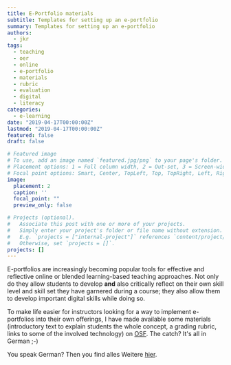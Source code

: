 ```yaml
---
title: E-Portfolio materials
subtitle: Templates for setting up an e-portfolio
summary: Templates for setting up an e-portfolio
authors:
  - jkr
tags:
  - teaching
  - oer
  - online
  - e-portfolio
  - materials
  - rubric
  - evaluation
  - digital
  - literacy
categories:
  - e-learning
date: "2019-04-17T00:00:00Z"
lastmod: "2019-04-17T00:00:00Z"
featured: false
draft: false

# Featured image
# To use, add an image named `featured.jpg/png` to your page's folder.
# Placement options: 1 = Full column width, 2 = Out-set, 3 = Screen-width
# Focal point options: Smart, Center, TopLeft, Top, TopRight, Left, Right, BottomLeft, Bottom, BottomRight
image:
  placement: 2
  caption: ''
  focal_point: ""
  preview_only: false

# Projects (optional).
#   Associate this post with one or more of your projects.
#   Simply enter your project's folder or file name without extension.
#   E.g. `projects = ["internal-project"]` references `content/project/deep-learning/index.md`.
#   Otherwise, set `projects = []`.
projects: []
---
```

E-portfolios are increasingly becoming popular tools for effective and reflective online or blended learning-based teaching approaches. Not only do they allow students to develop **and** also critically reflect on their own skill level and skill set they have garnered during a course; they also allow them to develop important digital skills while doing so.

To make life easier for instructors looking for a way to implement e-portfolios into their own offerings, I have made available some materials (introductory text to explain students the whole concept, a grading rubric, links to some of the involved technology) on [OSF](https://osf.io/x6bn8/?view_only=4efa533d937c4fc88ea94a613182b2bc). The catch? It's all in German ;-)

You speak German? Then you find alles Weitere [hier](https://osf.io/x6bn8/?view_only=4efa533d937c4fc88ea94a613182b2bc).

